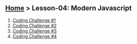 ## [Home](../../../README.md) > Lesson-04: Modern Javascript

1. [Coding Challenge #1](challenge-1/challenge-1.md)
2. [Coding Challenge #2](challenge-2/challenge-2.md)
3. [Coding Challenge #3](challenge-3/challenge-3.md)
4. [Coding Challenge #4](challenge-3/challenge-4.md)
